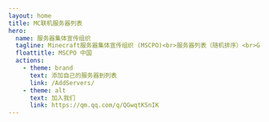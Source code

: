 ```yaml
---
layout: home
title: MC联机服务器列表
hero:
  name: 服务器集体宣传组织
  tagline: Minecraft服务器集体宣传组织 (MSCPO)<br>服务器列表（随机排序）<br>Github Issue 提交
  floattitle: MSCPO 中国
  actions:
    - theme: brand
      text: 添加自己的服务器到列表
      link: /AddServers/
    - theme: alt
      text: 加入我们
      link: https://qm.qq.com/q/QGwqtKSnIK
---
```

<script setup>
import Server_DATA from './ServerList.yaml'
</script>

<ServerList :servers="Server_DATA"/>
